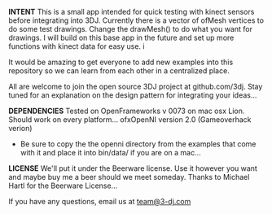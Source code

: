 <b>INTENT</b>
This is a small app intended for quick testing with kinect sensors before integrating into 3DJ. Currently there is a vector of ofMesh vertices to do some test drawings. Change the drawMesh() to do what you want for drawings. I will build on this base app in the future and set up more functions with kinect data for easy use. i

It would be amazing to get everyone to add new examples into this repository so we can learn from each other in a centralized place. 

All are welcome to join the open source 3DJ project at github.com/3dj. Stay tuned for an explanation on the design pattern for integrating your ideas... 

<b>DEPENDENCIES</b>
Tested on OpenFrameworks v 0073 on mac osx Lion. Should work on every platform...
ofxOpenNI version 2.0 (Gameoverhack verion)

* Be sure to copy the the openni directory from the examples that come with it and place it into bin/data/ if you are on a mac... 

<b>LICENSE</b>
We'll put it under the Beerware license. Use it however you want and maybe buy me a beer should we meet someday. Thanks to Michael Hartl for the Beerware License... 

If you have any questions, email us at team@3-dj.com
